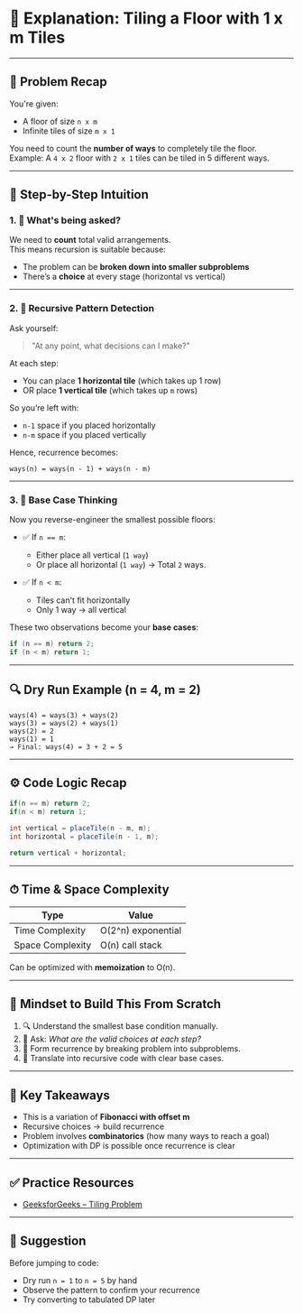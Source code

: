 # 🧠 Explanation: Tiling a Floor with 1 x m Tiles

---

## 📌 Problem Recap

You're given:
- A floor of size `n x m`
- Infinite tiles of size `m x 1`

You need to count the **number of ways** to completely tile the floor.  
Example: A `4 x 2` floor with `2 x 1` tiles can be tiled in 5 different ways.

---

## 🧠 Step-by-Step Intuition

### 1. 🧩 What's being asked?
We need to **count** total valid arrangements.  
This means recursion is suitable because:
- The problem can be **broken down into smaller subproblems**
- There’s a **choice** at every stage (horizontal vs vertical)

---

### 2. 🔄 Recursive Pattern Detection

Ask yourself:
> "At any point, what decisions can I make?"

At each step:
- You can place **1 horizontal tile** (which takes up 1 row)
- OR place **1 vertical tile** (which takes up `m` rows)

So you’re left with:
- `n-1` space if you placed horizontally
- `n-m` space if you placed vertically

Hence, recurrence becomes:
```
ways(n) = ways(n - 1) + ways(n - m)
```

---

### 3. 🎯 Base Case Thinking

Now you reverse-engineer the smallest possible floors:

- ✅ If `n == m`:
  - Either place all vertical (`1 way`)
  - Or place all horizontal (`1 way`)
  → Total `2` ways.

- ✅ If `n < m`:
  - Tiles can't fit horizontally
  - Only 1 way → all vertical

These two observations become your **base cases**:
```java
if (n == m) return 2;
if (n < m) return 1;
```

---

## 🔍 Dry Run Example (n = 4, m = 2)

```
ways(4) = ways(3) + ways(2)
ways(3) = ways(2) + ways(1)
ways(2) = 2
ways(1) = 1
→ Final: ways(4) = 3 + 2 = 5
```

---

## ⚙️ Code Logic Recap

```java
if(n == m) return 2;
if(n < m) return 1;

int vertical = placeTile(n - m, m);
int horizontal = placeTile(n - 1, m);

return vertical + horizontal;
```

---

## ⏱ Time & Space Complexity

| Type             | Value             |
|------------------|-------------------|
| Time Complexity  | O(2^n) exponential |
| Space Complexity | O(n) call stack   |

Can be optimized with **memoization** to O(n).

---

## 🧠 Mindset to Build This From Scratch

1. 🔍 Understand the smallest base condition manually.
2. 🎲 Ask: *What are the valid choices at each step?*
3. 🔁 Form recurrence by breaking problem into subproblems.
4. 🧱 Translate into recursive code with clear base cases.

---

## 📌 Key Takeaways

- This is a variation of **Fibonacci with offset m**
- Recursive choices → build recurrence
- Problem involves **combinatorics** (how many ways to reach a goal)
- Optimization with DP is possible once recurrence is clear

---

## ✅ Practice Resources

- [GeeksforGeeks – Tiling Problem](https://www.geeksforgeeks.org/tiling-problem/)

---

## 💬 Suggestion

Before jumping to code:
- Dry run `n = 1` to `n = 5` by hand
- Observe the pattern to confirm your recurrence
- Try converting to tabulated DP later

